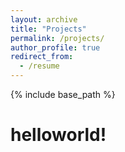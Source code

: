 ```yaml
---
layout: archive
title: "Projects"
permalink: /projects/
author_profile: true
redirect_from:
  - /resume
---
```


{% include base_path %}

# helloworld!